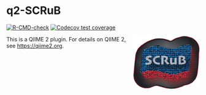 # q2-SCRuB

 <!-- badges: start -->
  [![R-CMD-check](https://github.com/korem-lab/Shenhav-and-Korem-labs/actions/workflows/check-standard.yaml/badge.svg)](https://github.com/Shenhav-and-Korem-labs/SCRuB/actions/workflows/check-standard.yaml)
  [![Codecov test
coverage](https://codecov.io/gh/Shenhav-and-Korem-labs/SCRuB/graph/badge.svg)](https://app.codecov.io/gh/Shenhav-and-Korem-labs/SCRuB)
  <!-- badges: end -->

<img src='vignettes/SCRuB_logo.png' align="right" height="139" />

This is a QIIME 2 plugin. For details on QIIME 2, see https://qiime2.org.
